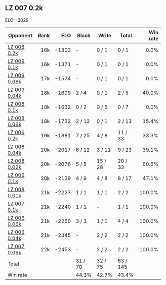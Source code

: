 ## LZ 007 0.2k ##

ELO: -2029

Opponent | Rank | ELO | Black | Write | Total | Win rate
---------|-----:|----:|-------|-------|-------|-------:
[LZ 008 0.2k](LZ%20008%200.2k.md) | 16k | -1303 | - | 0 / 1 | 0 / 1 | 0.0%
[LZ 009 0.1k](LZ%20009%200.1k.md) | 16k | -1371 | - | 0 / 1 | 0 / 1 | 0.0%
[LZ 009 0.06k](LZ%20009%200.06k.md) | 17k | -1574 | - | 0 / 1 | 0 / 1 | 0.0%
[LZ 009 0.04k](LZ%20009%200.04k.md) | 18k | -1609 | 2 / 4 | 0 / 1 | 2 / 5 | 40.0%
[LZ 008 0.1k](LZ%20008%200.1k.md) | 18k | -1632 | 0 / 2 | 0 / 5 | 0 / 7 | 0.0%
[LZ 008 0.06k](LZ%20008%200.06k.md) | 18k | -1732 | 2 / 12 | 0 / 1 | 2 / 13 | 15.4%
[LZ 006 0.2k](LZ%20006%200.2k.md) | 19k | -1881 | 7 / 25 | 4 / 8 | 11 / 33 | 33.3%
[LZ 008 0.04k](LZ%20008%200.04k.md) | 20k | -2017 | 6 / 12 | 3 / 11 | 9 / 23 | 39.1%
[LZ 008 0.02k](LZ%20008%200.02k.md) | 20k | -2076 | 5 / 5 | 15 / 28 | 20 / 33 | 60.6%
[LZ 006 0.1k](LZ%20006%200.1k.md) | 20k | -2139 | 4 / 9 | 4 / 8 | 8 / 17 | 47.1%
[LZ 008 0.01k](LZ%20008%200.01k.md) | 21k | -2227 | 1 / 1 | 1 / 1 | 2 / 2 | 100.0%
[LZ 007 0.1k](LZ%20007%200.1k.md) | 21k | -2240 | 1 / 1 | - | 1 / 1 | 100.0%
[LZ 006 0.06k](LZ%20006%200.06k.md) | 21k | -2260 | 3 / 3 | 1 / 1 | 4 / 4 | 100.0%
[LZ 006 0.04k](LZ%20006%200.04k.md) | 21k | -2345 | - | 2 / 2 | 2 / 2 | 100.0%
[LZ 007 0.06k](LZ%20007%200.06k.md) | 22k | -2453 | - | 2 / 2 | 2 / 2 | 100.0%
Total | | | 31 / 70 | 32 / 75 | 63 / 145 | 
Win rate| | | 44.3% | 42.7% | 43.4% | 
